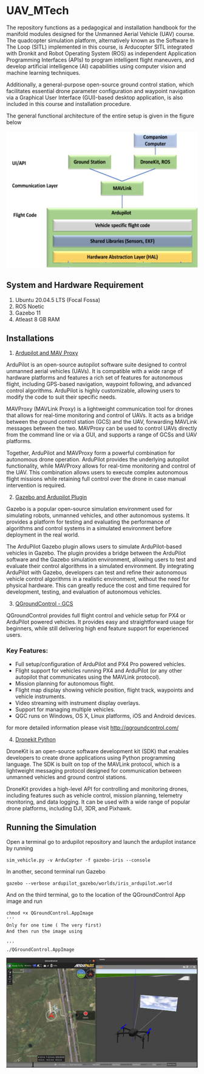# UAV_MTech

The repository functions as a pedagogical and installation handbook for the manifold modules designed for the Unmanned Aerial Vehicle (UAV) course.
The quadcopter simulation platform, alternatively known as the Software In The Loop (SITL) implemented in this course, is Arducopter SITL integrated with Dronkit and Robot Operating System (ROS) as independent Application Programming Interfaces (APIs) to program intelligent flight maneuvers, and develop artificial intelligence (AI) capabilities using computer vision and machine learning techniques.

Additionally, a general-purpose open-source ground control station, which facilitates essential drone parameter configuration and waypoint navigation via a Graphical User Interface (GUI)-based desktop application, is also included in this course and installation procedure. 

The general functional architecture of the entire setup is given in the figure below 

![ Ardupilot Architecture](Archi1.jpg)

## System and Hardware Requirement

1. Ubuntu 20.04.5 LTS (Focal Fossa)
2. ROS Noetic
3. Gazebo 11
5. Atleast 8 GB RAM 


## Installations

1. [ Ardupilot and MAV Proxy ](https://github.com/2ashishmohan/UAV_MTech/blob/main/Ardupilot%20and%20MAVProxy.md)

ArduPilot is an open-source autopilot software suite designed to control unmanned aerial vehicles (UAVs). It is compatible with a wide range of hardware platforms and features a rich set of features for autonomous flight, including GPS-based navigation, waypoint following, and advanced control algorithms. ArduPilot is highly customizable, allowing users to modify the code to suit their specific needs.

MAVProxy (MAVLink Proxy) is a lightweight communication tool for drones that allows for real-time monitoring and control of UAVs. It acts as a bridge between the ground control station (GCS) and the UAV, forwarding MAVLink messages between the two. MAVProxy can be used to control UAVs directly from the command line or via a GUI, and supports a range of GCSs and UAV platforms.

Together, ArduPilot and MAVProxy form a powerful combination for autonomous drone operation. ArduPilot provides the underlying autopilot functionality, while MAVProxy allows for real-time monitoring and control of the UAV. This combination allows users to execute complex autonomous flight missions while retaining full control over the drone in case manual intervention is required.

2.  [ Gazebo and Ardupilot Plugin](https://github.com/2ashishmohan/UAV_MTech/blob/main/Gazebo%20and%20ArduPilot%20Plugin.md)

Gazebo is a popular open-source simulation environment used for simulating robots, unmanned vehicles, and other autonomous systems. It provides a platform for testing and evaluating the performance of algorithms and control systems in a simulated environment before deployment in the real world.

The ArduPilot Gazebo plugin allows users to simulate ArduPilot-based vehicles in Gazebo. The plugin provides a bridge between the ArduPilot software and the Gazebo simulation environment, allowing users to test and evaluate their control algorithms in a simulated environment. By integrating ArduPilot with Gazebo, developers can test and refine their autonomous vehicle control algorithms in a realistic environment, without the need for physical hardware. This can greatly reduce the cost and time required for development, testing, and evaluation of autonomous vehicles.

3. [ QGroundControl - GCS](https://github.com/2ashishmohan/UAV_MTech/blob/main/QGroundControl%20Installation.md)

QGroundControl provides full flight control and vehicle setup for PX4 or ArduPilot powered vehicles. It provides easy and straightforward usage for beginners, while still delivering high end feature support for experienced users.
### Key Features:

- Full setup/configuration of ArduPilot and PX4 Pro powered vehicles.
- Flight support for vehicles running PX4 and ArduPilot (or any other autopilot that communicates using the MAVLink protocol).
- Mission planning for autonomous flight.
- Flight map display showing vehicle position, flight track, waypoints and vehicle instruments.
- Video streaming with instrument display overlays.
- Support for managing multiple vehicles.
- QGC runs on Windows, OS X, Linux platforms, iOS and Android devices.

for more detailed information please visit http://qgroundcontrol.com/

4. [ Dronekit Python](https://github.com/2ashishmohan/UAV_MTech/blob/main/Dronekit%20Python.md)

DroneKit is an open-source software development kit (SDK) that enables developers to create drone applications using Python programming language. The SDK is built on top of the MAVLink protocol, which is a lightweight messaging protocol designed for communication between unmanned vehicles and ground control stations.

DroneKit provides a high-level API for controlling and monitoring drones, including features such as vehicle control, mission planning, telemetry monitoring, and data logging. It can be used with a wide range of popular drone platforms, including DJI, 3DR, and Pixhawk.


## Running the Simulation

Open a terminal go to ardupilot repository and launch the ardupilot instance by running

```
sim_vehicle.py -v ArduCopter -f gazebo-iris --console
``` 

In another, second terminal run Gazebo

```
gazebo --verbose ardupilot_gazebo/worlds/iris_ardupilot.world

```

And on the third terminal, go to the location of the QGroundControl App image and run

```
chmod +x QGroundControl.AppImage 
'''
Only for one time ( The very first)
And then run the image using

'''
./QGroundControl.AppImage
```

![Final Simulation Output](Final.jpg)
